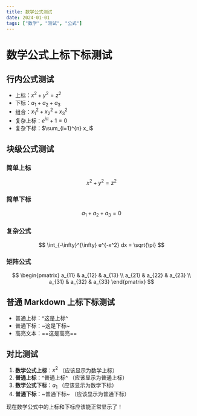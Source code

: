 ```yaml
---
title: 数学公式测试
date: 2024-01-01
tags: ["数学", "测试", "公式"]
---
```


# 数学公式上标下标测试

## 行内公式测试

- 上标：$x^2 + y^2 = z^2$
- 下标：$a_1 + a_2 + a_3$
- 组合：$x_1^2 + x_2^2 + x_3^2$
- 复杂上标：$e^{i\pi} + 1 = 0$
- 复杂下标：$\sum_{i=1}^{n} x_i$

## 块级公式测试

### 简单上标
$$
x^2 + y^2 = z^2
$$

### 简单下标
$$
a_1 + a_2 + a_3 = 0
$$

### 复杂公式
$$
\int_{-\infty}^{\infty} e^{-x^2} dx = \sqrt{\pi}
$$

### 矩阵公式
$$
\begin{pmatrix}
a_{11} & a_{12} & a_{13} \\
a_{21} & a_{22} & a_{23} \\
a_{31} & a_{32} & a_{33}
\end{pmatrix}
$$

## 普通 Markdown 上标下标测试

- 普通上标：^这是上标^
- 普通下标：~这是下标~
- 高亮文本：==这是高亮==

## 对比测试

1. **数学公式上标**：$x^2$ （应该显示为数学上标）
2. **普通上标**：^普通上标^ （应该显示为普通上标）
3. **数学公式下标**：$a_1$ （应该显示为数学下标）
4. **普通下标**：~普通下标~ （应该显示为普通下标）

现在数学公式中的上标和下标应该能正常显示了！ 
